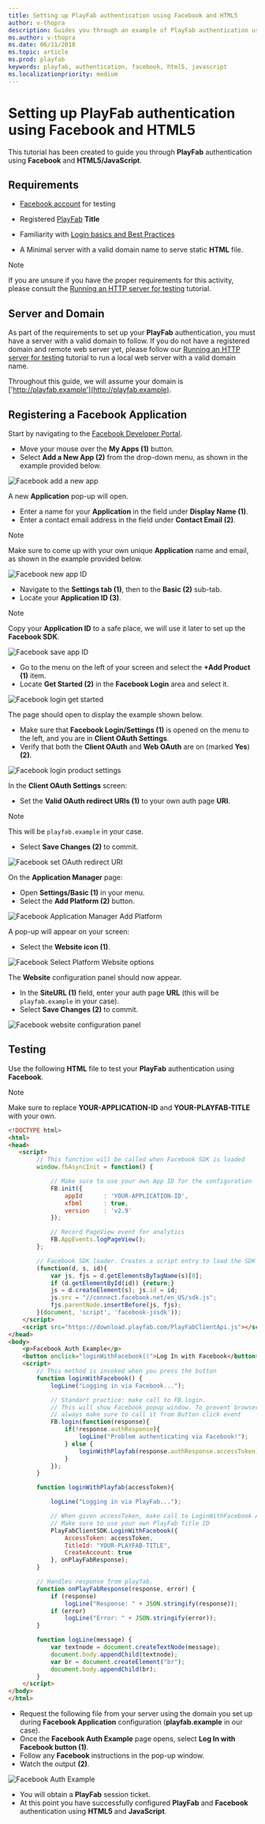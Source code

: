 ```yaml
---
title: Setting up PlayFab authentication using Facebook and HTML5
author: v-thopra
description: Guides you through an example of PlayFab authentication using Facebook and HTML5/JavaScript.
ms.author: v-thopra
ms.date: 06/11/2018
ms.topic: article
ms.prod: playfab
keywords: playfab, authentication, facebook, html5, javascript
ms.localizationpriority: medium
---
```


# Setting up PlayFab authentication using Facebook and HTML5

This tutorial has been created to guide you through **PlayFab** authentication using **Facebook** and **HTML5/JavaScript**.

## Requirements

- [Facebook account](https://www.facebook.com/) for testing
- Registered [PlayFab](https://playfab.com/) **Title**
- Familiarity with [Login basics and Best Practices](../../authentication/platform-specific-authentication/login-basics-best-practices.md)

- A Minimal server with a valid domain name to serve static **HTML** file.

> [!NOTE]
> If you are unsure if you have the proper requirements for this activity, please consult the [Running an HTTP server for testing](../../config/dev-test-live/running-an-http-server-for-testing.md) tutorial.

## Server and Domain

As part of the requirements to set up your **PlayFab** authentication,  you must have a server with a valid domain to follow. If you do not have a registered domain and remote web server yet, please follow our [Running an HTTP server for testing](../../config/dev-test-live/running-an-http-server-for-testing.md) tutorial to run a local web server with a valid domain name.

Throughout this guide, we will assume your domain is ['http://playfab.example'](http://playfab.example).

## Registering a Facebook Application

Start by navigating to the [Facebook Developer Portal](https://developers.facebook.com/).

- Move your mouse over the **My Apps (1)** button.
- Select **Add a New App (2)** from the drop-down menu, as shown in the example provided below.

![Facebook add a new app](media/tutorials/facebook-add-a-new-app.png)  

A new **Application** pop-up will open.

- Enter a name for your **Application** in the field under **Display Name (1)**.
- Enter a contact email address in the field under **Contact Email (2)**.

> [!NOTE]
> Make sure to come up with your own unique **Application** name and email, as shown in the example provided below.

![Facebook new app ID](media/tutorials/facebook-new-app-id.png)  

- Navigate to the **Settings tab (1)**, then to the **Basic (2)** sub-tab.
- Locate your **Application ID (3)**.

> [!NOTE]
> Copy your **Application ID** to a safe place, we will use it later to set up the **Facebook SDK**.

![Facebook save app ID](media/tutorials/facebook-save-app-id.png)  

- Go to the menu on the left of your screen and select the **+Add Product (1)** item.
- Locate **Get Started (2)** in the **Facebook Login** area and select it.

![Facebook login get started](media/tutorials/facebook-html5/login-get-started.png)  

 The page should open to display the example shown below. 

- Make sure that **Facebook Login/Settings (1)** is opened on the menu to the left, and you are in  **Client OAuth Settings**.
- Verify that both the **Client OAuth** and **Web OAuth** are on (marked **Yes**) **(2)**.

![Facebook login product settings](media/tutorials/facebook-html5/login-product-settings.png)  

In the **Client OAuth Settings** screen:

- Set the **Valid OAuth redirect URIs (1)** to your own auth page **URI**.

> [!NOTE]
> This will be `playfab.example` in your case. 

- Select **Save Changes (2)** to commit.

![Facebook set OAuth redirect URI](media/tutorials/facebook-html5/set-oauth-redirect.png)  

On the **Application Manager** page:

- Open **Settings/Basic (1)** in your menu.
- Select the **Add Platform (2)** button.

![Facebook Application Manager Add Platform](media/tutorials/facebook-html5/add-platform.png)  

A pop-up will appear on your screen:

- Select the **Website icon (1)**.

![Facebook Select Platform Website options](media/tutorials/facebook-html5/website-options.png)  

The **Website** configuration panel should now appear.

- In the **SiteURL (1)** field, enter your auth page **URL** (this will be `playfab.example` in your case).
- Select **Save Changes (2)** to commit.

![Facebook website configuration panel](media/tutorials/facebook-html5/website-configuration.png)  

## Testing

Use the following **HTML** file to test your **PlayFab** authentication using **Facebook**.

> [!NOTE]
> Make sure to replace **YOUR-APPLICATION-ID** and **YOUR-PLAYFAB-TITLE** with your own.

```html
<!DOCTYPE html>
<html>
<head>
   <script>
        // This function will be called when Facebook SDK is loaded
        window.fbAsyncInit = function() {

            // Make sure to use your own App ID for the configuration
            FB.init({
                appId      : 'YOUR-APPLICATION-ID',
                xfbml      : true,
                version    : 'v2.9'
            });

            // Record PageView event for analytics
            FB.AppEvents.logPageView();
        };

        // Facebook SDK loader. Creates a script entry to load the SDK
        (function(d, s, id){
            var js, fjs = d.getElementsByTagName(s)[0];
            if (d.getElementById(id)) {return;}
            js = d.createElement(s); js.id = id;
            js.src = "//connect.facebook.net/en_US/sdk.js";
            fjs.parentNode.insertBefore(js, fjs);
        }(document, 'script', 'facebook-jssdk'));
    </script>
    <script src="https://download.playfab.com/PlayFabClientApi.js"></script>
</head>
<body>
    <p>Facebook Auth Example</p>
    <button onclick="loginWithFacebook()">Log In with Facebook</button>
    <script>
        // This method is invoked when you press the button
        function loginWithFacebook() {
            logLine("Logging in via Facebook...");

            // Standart practice: make call to FB.login.
            // This will show Facebook popup window. To prevent browsers from locking it,
            // always make sure to call it from Button click event
            FB.login(function(response){
                if(!response.authResponse){
                    logLine("Problem authenticating via Facebook!");
                } else {
                    loginWithPlayfab(response.authResponse.accessToken);
                }
            });
        }

        function loginWithPlayfab(accessToken){

            logLine("Logging in via PlayFab...");

            // When given accessToken, make call to LoginWithFacebook API Call
            // Make sure to use your own PlayFab Title ID
            PlayFabClientSDK.LoginWithFacebook({
                AccessToken: accessToken,
                TitleId: "YOUR-PLAYFAB-TITLE",
                CreateAccount: true
            }, onPlayFabResponse);
        }

        // Handles response from playfab.
        function onPlayFabResponse(response, error) {
            if (response)
                logLine("Response: " + JSON.stringify(response));
            if (error)
                logLine("Error: " + JSON.stringify(error));
        }

        function logLine(message) {
            var textnode = document.createTextNode(message);
            document.body.appendChild(textnode);
            var br = document.createElement("br");
            document.body.appendChild(br);
        }
    </script>
</body>
</html>
```

- Request the following file from your server using the domain you set up during **Facebook Application** configuration (**playfab.example** in our case). 
- Once the **Facebook Auth Example** page opens, select **Log In with Facebook button (1)**.
- Follow any **Facebook** instructions in the pop-up window. 
- Watch the output **(2)**.

![Facebook Auth Example](media/tutorials/facebook-html5/facebook-auth-example.png)  

- You will obtain a **PlayFab** session ticket. 
- At this point you have successfully configured **PlayFab** and **Facebook** authentication using **HTML5** and **JavaScript**.


